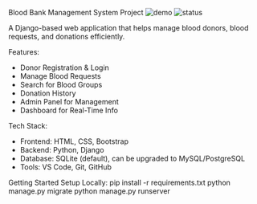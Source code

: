 Blood Bank Management System Project
![demo](https://img.shields.io/badge/AI-Resume--Matcher-blueviolet) ![status](https://img.shields.io/badge/Status-Working-success)

A Django-based web application that helps manage blood donors, blood requests, and donations efficiently.

Features:
- Donor Registration & Login
- Manage Blood Requests
- Search for Blood Groups
- Donation History
- Admin Panel for Management
- Dashboard for Real-Time Info

Tech Stack:
- Frontend: HTML, CSS, Bootstrap
- Backend: Python, Django
- Database: SQLite (default), can be upgraded to MySQL/PostgreSQL
- Tools: VS Code, Git, GitHub
  
Getting Started
Setup Locally:
pip install -r requirements.txt
python manage.py migrate
python manage.py runserver
